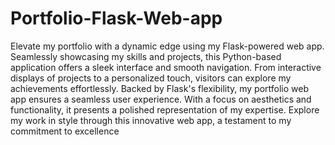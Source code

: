 # Portfolio-Flask-Web-app
Elevate my portfolio with a dynamic edge using my Flask-powered web app. Seamlessly showcasing my skills and projects, this Python-based application offers a sleek interface and smooth navigation. From interactive displays of projects to a personalized touch, visitors can explore my achievements effortlessly. Backed by Flask's flexibility, my portfolio web app ensures a seamless user experience. With a focus on aesthetics and functionality, it presents a polished representation of my expertise. Explore my work in style through this innovative web app, a testament to my commitment to excellence
